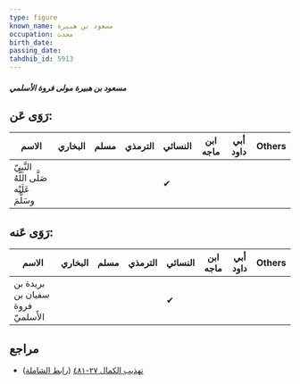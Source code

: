 ```yaml
---
type: figure
known_name: مسعود بن هبيرة
occupation: محدث
birth_date:
passing_date:
tahdhib_id: 5913
---
```

##### مسعود بن هبيرة مولى فروة الأسلمي

## رَوَى عَن:
| الاسم                                     | البخاري | مسلم | الترمذي | النسائي | ابن ماجه | أبي داود | Others |
| ----------------------------------------- | ------- | ---- | ------- | ------- | -------- | -------- | ------ |
| النَّبِيّ صَلَّى اللَّهُ عَلَيْه وسَلَّمَ |         |      |         | ✔       |          |          |        |
## رَوَى عَنه:
| الاسم                            | البخاري | مسلم | الترمذي | النسائي | ابن ماجه | أبي داود | Others |
| -------------------------------- | ------- | ---- | ------- | ------- | -------- | -------- | ------ |
| بريدة بن سفيان بن فروة الأَسلميّ |         |      |         | ✔       |          |          |        |
## مراجع
- [تهذيب الكمال ٢٧-٤٨١](obsidian://open?vault=Tahdhib-al-Kamal&file=Figures/٥٩١٣-مسعود%20بن%20هبيرة%20مولى%20فروة%20الأسلمي) ([رابط الشاملة](https://shamela.ws/book/3722/14870))
